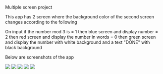 Multiple screen project

This app has 2 screen where the background color of the second screen changes according to the following

On input if the number mod 3 is
= 1 then blue screen and display number
= 2 then red screen and display the number in words
= 0 then green screen and display the number with white background and a text "DONE" with black background

Below are screenshots of the app

![](screenshots/0E.png)
![](screenshots/0R.png)
![](screenshots/1E.png)
![](screenshots/1R.png)
![](screenshots/2R.png)

